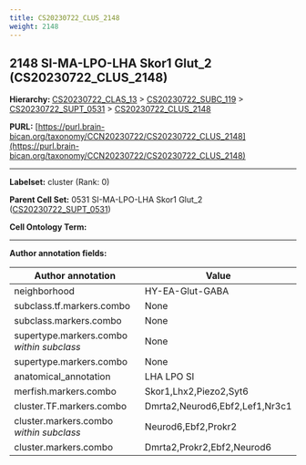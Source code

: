 ```yaml
---
title: CS20230722_CLUS_2148
weight: 2148
---
```

## 2148 SI-MA-LPO-LHA Skor1 Glut_2 (CS20230722_CLUS_2148)
<b>Hierarchy: </b>
[CS20230722_CLAS_13](../CS20230722_CLAS_13) >
[CS20230722_SUBC_119](../CS20230722_SUBC_119) >
[CS20230722_SUPT_0531](../CS20230722_SUPT_0531) >
[CS20230722_CLUS_2148](../CS20230722_CLUS_2148)

**PURL:** [https://purl.brain-bican.org/taxonomy/CCN20230722/CS20230722_CLUS_2148](https://purl.brain-bican.org/taxonomy/CCN20230722/CS20230722_CLUS_2148)

---


**Labelset:** cluster (Rank: 0)

**Parent Cell Set:** 0531 SI-MA-LPO-LHA Skor1 Glut_2 ([CS20230722_SUPT_0531](../CS20230722_SUPT_0531))



**Cell Ontology Term:** 

[MARKER GENES.]: #


---

[TRANSFERRED ANNOTATIONS.]: #


[AUTHOR ANNOTATION FIELDS.]: #


**Author annotation fields:**

| Author annotation | Value |
|-------------------|-------|
|neighborhood|HY-EA-Glut-GABA|
|subclass.tf.markers.combo|None|
|subclass.markers.combo|None|
|supertype.markers.combo _within subclass_|None|
|supertype.markers.combo|None|
|anatomical_annotation|LHA LPO SI|
|merfish.markers.combo|Skor1,Lhx2,Piezo2,Syt6|
|cluster.TF.markers.combo|Dmrta2,Neurod6,Ebf2,Lef1,Nr3c1|
|cluster.markers.combo _within subclass_|Neurod6,Ebf2,Prokr2|
|cluster.markers.combo|Dmrta2,Prokr2,Ebf2,Neurod6|

